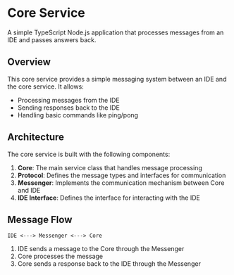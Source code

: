 # Core Service

A simple TypeScript Node.js application that processes messages from an IDE and passes answers back.

## Overview

This core service provides a simple messaging system between an IDE and the core service. It allows:

- Processing messages from the IDE
- Sending responses back to the IDE
- Handling basic commands like ping/pong

## Architecture

The core service is built with the following components:

1. **Core**: The main service class that handles message processing
2. **Protocol**: Defines the message types and interfaces for communication
3. **Messenger**: Implements the communication mechanism between Core and IDE
4. **IDE Interface**: Defines the interface for interacting with the IDE

## Message Flow

```
IDE <---> Messenger <---> Core
```

1. IDE sends a message to the Core through the Messenger
2. Core processes the message
3. Core sends a response back to the IDE through the Messenger
